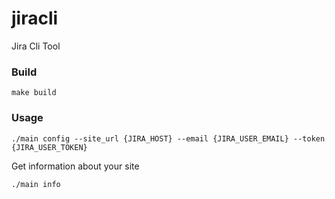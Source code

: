 # jiracli
Jira Cli Tool

### Build

````
make build
````

### Usage

````
./main config --site_url {JIRA_HOST} --email {JIRA_USER_EMAIL} --token {JIRA_USER_TOKEN}
````

Get information about your site

````
./main info
````

